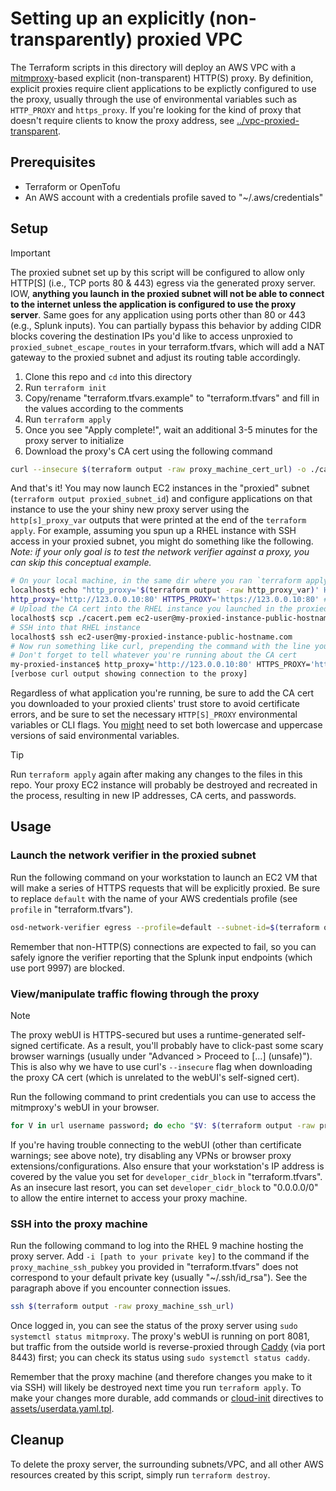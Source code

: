 # Setting up an explicitly (non-transparently) proxied VPC
The Terraform scripts in this directory will deploy an AWS VPC with a [mitmproxy](https://mitmproxy.org/)-based explicit (non-transparent) HTTP(S) proxy. By definition, explicit proxies require client applications to be explictly configured to use the proxy, usually through the use of environmental variables such as `HTTP_PROXY` and `https_proxy`. If you're looking for the kind of proxy that doesn't require clients to know the proxy address, see [../vpc-proxied-transparent](../vpc-proxied-transparent/).

## Prerequisites
 * Terraform or OpenTofu
 * An AWS account with a credentials profile saved to "~/.aws/credentials"

## Setup

> [!IMPORTANT]  
> The proxied subnet set up by this script will be configured to allow only HTTP[S] (i.e., TCP ports 80 & 443) egress via the generated proxy server. IOW, **anything you launch in the proxied subnet will not be able to connect to the internet unless the application is configured to use the proxy server**. Same goes for any application using ports other than 80 or 443 (e.g., Splunk inputs). You can partially bypass this behavior by adding CIDR blocks covering the destination IPs you'd like to access unproxied to `proxied_subnet_escape_routes` in your terraform.tfvars, which will add a NAT gateway to the proxied subnet and adjust its routing table accordingly.

1. Clone this repo and `cd` into this directory
2. Run `terraform init`
3. Copy/rename "terraform.tfvars.example" to "terraform.tfvars" and fill in the values according to the comments
4. Run `terraform apply`
5. Once you see "Apply complete!", wait an additional 3-5 minutes for the proxy server to initialize
6. Download the proxy's CA cert using the following command
```bash
curl --insecure $(terraform output -raw proxy_machine_cert_url) -o ./cacert.pem
```

And that's it! You may now launch EC2 instances in the "proxied" subnet (`terraform output proxied_subnet_id`) and configure applications on that instance to use the your shiny new proxy server using the `http[s]_proxy_var` outputs that were printed at the end of the `terraform apply`. For example, assuming you spun up a RHEL instance with SSH access in your proxied subnet, you might do something like the following. _Note: if your only goal is to test the network verifier against a proxy, you can skip this conceptual example._
```bash
# On your local machine, in the same dir where you ran `terraform apply`
localhost$ echo "http_proxy='$(terraform output -raw http_proxy_var)' HTTPS_PROXY='$(terraform output -raw https_proxy_var)'"
http_proxy='http://123.0.0.10:80' HTTPS_PROXY='https://123.0.0.10:80' # Copy this output line to your clipboard
# Upload the CA cert into the RHEL instance you launched in the proxied subnet
localhost$ scp ./cacert.pem ec2-user@my-proxied-instance-public-hostname.com:/home/ec2-user/
# SSH into that RHEL instance
localhost$ ssh ec2-user@my-proxied-instance-public-hostname.com
# Now run something like curl, prepending the command with the line you copied earlier
# Don't forget to tell whatever you're running about the CA cert
my-proxied-instance$ http_proxy='http://123.0.0.10:80' HTTPS_PROXY='https://123.0.0.10:80' curl -vv --proxy-cacert ~/cacert.pem https://example.com
[verbose curl output showing connection to the proxy]
```

Regardless of what application you're running, be sure to add the CA cert you downloaded to your proxied clients' trust store to avoid certificate errors, and be sure to set the necessary `HTTP[S]_PROXY` environmental variables or CLI flags. You [might](https://superuser.com/q/944958) need to set both lowercase and uppercase versions of said environmental variables.

> [!TIP]  
> Run `terraform apply` again after making any changes to the files in this repo. Your proxy EC2 instance will probably be destroyed and recreated in the process, resulting in new IP addresses, CA certs, and passwords.

## Usage
### Launch the network verifier in the proxied subnet
Run the following command on your workstation to launch an EC2 VM that will make a series of HTTPS requests that will be explicitly proxied. Be sure to replace `default` with the name of your AWS credentials profile (see `profile` in "terraform.tfvars"). 
```bash
osd-network-verifier egress --profile=default --subnet-id=$(terraform output -raw proxied_subnet_id) --region=$(terraform output -raw region) --cacert=cacert.pem --http-proxy="$(terraform output -raw http_proxy_var)" --https-proxy="$(terraform output -raw https_proxy_var)"
```
Remember that non-HTTP(S) connections are expected to fail, so you can safely ignore the verifier reporting that the Splunk input endpoints (which use port 9997) are blocked.

### View/manipulate traffic flowing through the proxy
> [!NOTE]  
> The proxy webUI is HTTPS-secured but uses a runtime-generated self-signed certificate. As a result, you'll probably have to click-past some scary browser warnings (usually under "Advanced > Proceed to [...] (unsafe)"). This is also why we have to use curl's `--insecure` flag when downloading the proxy CA cert (which is unrelated to the webUI's self-signed cert).

Run the following command to print credentials you can use to access the mitmproxy's webUI in your browser.
```bash
for V in url username password; do echo "$V: $(terraform output -raw proxy_webui_${V})"; done
```
If you're having trouble connecting to the webUI (other than certificate warnings; see above note), try disabling any VPNs or browser proxy extensions/configurations. Also ensure that your workstation's IP address is covered by the value you set for `developer_cidr_block` in "terraform.tfvars". As an insecure last resort, you can set `developer_cidr_block` to "0.0.0.0/0" to allow the entire internet to access your proxy machine.

### SSH into the proxy machine
Run the following command to log into the RHEL 9 machine hosting the proxy server. Add `-i [path to your private key]` to the command if the `proxy_machine_ssh_pubkey` you provided in "terraform.tfvars" does not correspond to your default private key (usually "~/.ssh/id_rsa"). See the paragraph above if you encounter connection issues.
```bash
ssh $(terraform output -raw proxy_machine_ssh_url) 
```
Once logged in, you can see the status of the proxy server using `sudo systemctl status mitmproxy`. The proxy's webUI is running on port 8081, but traffic from the outside world is reverse-proxied through [Caddy](https://caddyserver.com/) (via port 8443) first; you can check its status using `sudo systemctl status caddy`.

Remember that the proxy machine (and therefore changes you make to it via SSH) will likely be destroyed next time you run `terraform apply`. To make your changes more durable, add commands or [cloud-init](https://cloudinit.readthedocs.io/en/latest/reference/modules.html) directives to [assets/userdata.yaml.tpl](assets/userdata.yaml.tpl).

## Cleanup
To delete the proxy server, the surrounding subnets/VPC, and all other AWS resources created by this script, simply run `terraform destroy`.




